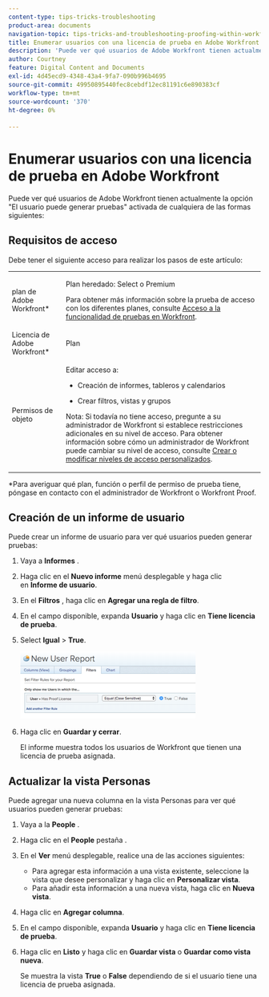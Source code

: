```yaml
---
content-type: tips-tricks-troubleshooting
product-area: documents
navigation-topic: tips-tricks-and-troubleshooting-proofing-within-workfront
title: Enumerar usuarios con una licencia de prueba en Adobe Workfront
description: 'Puede ver qué usuarios de Adobe Workfront tienen actualmente la opción "El usuario puede generar pruebas" activada de cualquiera de las formas siguientes:'
author: Courtney
feature: Digital Content and Documents
exl-id: 4d45ecd9-4348-43a4-9fa7-090b996b4695
source-git-commit: 49950895440fec8cebdf12ec81191c6e890383cf
workflow-type: tm+mt
source-wordcount: '370'
ht-degree: 0%

---
```


# Enumerar usuarios con una licencia de prueba en Adobe Workfront

Puede ver qué usuarios de Adobe Workfront tienen actualmente la opción &quot;El usuario puede generar pruebas&quot; activada de cualquiera de las formas siguientes:

## Requisitos de acceso

Debe tener el siguiente acceso para realizar los pasos de este artículo:

<table style="table-layout:auto"> 
 <col> 
 <col> 
 <tbody> 
  <tr> 
   <td role="rowheader">plan de Adobe Workfront*</td> 
   <td> <p>Plan heredado: Select o Premium</p> <p>Para obtener más información sobre la prueba de acceso con los diferentes planes, consulte <a href="/help/quicksilver/administration-and-setup/manage-workfront/configure-proofing/access-to-proofing-functionality.md" class="MCXref xref">Acceso a la funcionalidad de pruebas en Workfront</a>.</p> </td> 
  </tr> 
  <tr> 
   <td role="rowheader">Licencia de Adobe Workfront*</td> 
   <td> <p>Plan</p> </td> 
  </tr> 
  <tr> 
   <td role="rowheader">Permisos de objeto</td> 
   <td> <p>Editar acceso a:</p> 
    <ul> 
     <li> <p>Creación de informes, tableros y calendarios</p> </li> 
     <li> <p>Crear filtros, vistas y grupos</p> </li> 
    </ul> <p>Nota: Si todavía no tiene acceso, pregunte a su administrador de Workfront si establece restricciones adicionales en su nivel de acceso. Para obtener información sobre cómo un administrador de Workfront puede cambiar su nivel de acceso, consulte <a href="../../../administration-and-setup/add-users/configure-and-grant-access/create-modify-access-levels.md" class="MCXref xref">Crear o modificar niveles de acceso personalizados</a>.</p> </td> 
  </tr> 
 </tbody> 
</table>

&#42;Para averiguar qué plan, función o perfil de permiso de prueba tiene, póngase en contacto con el administrador de Workfront o Workfront Proof.

## Creación de un informe de usuario

Puede crear un informe de usuario para ver qué usuarios pueden generar pruebas:

1. Vaya a **Informes** .
1. Haga clic en el **Nuevo informe** menú desplegable y haga clic en **Informe de usuario**.

1. En el **Filtros** , haga clic en **Agregar una regla de filtro**.

1. En el campo disponible, expanda **Usuario** y haga clic en **Tiene licencia de prueba**.

1. Select **Igual** > **True**.

   ![report_prooflicense.png](assets/report-prooflicenses-350x135.png)

1. Haga clic en **Guardar y cerrar**.

   El informe muestra todos los usuarios de Workfront que tienen una licencia de prueba asignada.

## Actualizar la vista Personas

Puede agregar una nueva columna en la vista Personas para ver qué usuarios pueden generar pruebas:

1. Vaya a la **People** .
1. Haga clic en el **People** pestaña .
1. En el **Ver** menú desplegable, realice una de las acciones siguientes:

   * Para agregar esta información a una vista existente, seleccione la vista que desee personalizar y haga clic en **Personalizar vista**.
   * Para añadir esta información a una nueva vista, haga clic en **Nueva vista**.

1. Haga clic en **Agregar columna**.
1. En el campo disponible, expanda **Usuario** y haga clic en **Tiene licencia de prueba**.

1. Haga clic en **Listo** y haga clic en **Guardar vista** o **Guardar como vista nueva**.

   Se muestra la vista **True** o **False** dependiendo de si el usuario tiene una licencia de prueba asignada.
